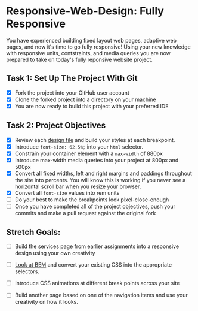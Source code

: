 # Responsive-Web-Design: Fully Responsive

You have experienced building fixed layout web pages, adaptive web pages, and now it's time to go fully responsive!  Using your new knowledge with responsive units, contstraints, and media queries you are now prepared to take on today's fully reponsive website project.

## Task 1: Set Up The Project With Git

* [x] Fork the project into your GitHub user account
* [x] Clone the forked project into a directory on your machine
* [x] You are now ready to build this project with your preferred IDE

## Task 2: Project Objectives

* [x] Review each [design file](design-files) and build your styles at each breakpoint.
* [x] Introduce `font-size: 62.5%;` into your `html` selector.
* [x] Constrain your container element with a `max-width` of 880px
* [x] Introduce max-width media queries into your project at 800px and 500px  
* [x] Convert all fixed widths, left and right margins and paddings throughout the site into percents. You will know this is working if you never see a horizontal scroll bar when you resize your browser.
* [x] Convert all `font-size` values into rem units
* [ ] Do your best to make the breakpoints look pixel-close-enough 
* [ ] Once you have completed all of the project objectives, push your commits and make a pull request against the original fork

## Stretch Goals: 
* [ ] Build the services page from earlier assignments into a responsive design using your own creativity
* [ ] [Look at BEM](http://getbem.com/) and convert your existing CSS into the appropriate selectors.
* [ ] Introduce CSS animations at different break points across your site
* [ ] Build another page based on one of the navigation items and use your creativity on how it looks.



